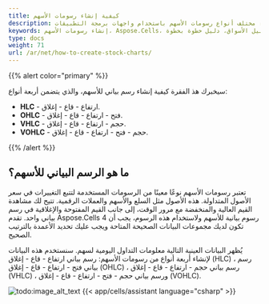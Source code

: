 ```yaml
---
title: كيفية إنشاء رسومات الأسهم
description: تعتبر رسومات الأسهم نوعًا معينًا من الرسومات تُستخدم لتتبع التغييرات في سعر الأصول التجارية. في هذا القسم، سنريك كيفية إنشاء مختلف أنواع رسومات الأسهم باستخدام واجهات برمجة التطبيقات Aspose.Cells. تحديدًا، سنغطي الأنواع التالية من رسومات الأسهم رسم بياني عالي القمة والقاع والإغلاق (HLC) ، رسم بياني فتح عالي قمة وقاع إغلاق (OHLC) ، رسم بياني حجم عالي قمة قاع إغلاق (VHLC) ورسم بياني حجم فتح عالي قمة قاع إغلاق (VOHLC). 
keywords: إنشاء رسومات الأسهم، Aspose.Cells، تصور البيانات السوقية، تحليل الأسواق، دليل خطوة بخطوة.
type: docs
weight: 71
url: /ar/net/how-to-create-stock-charts/
---
```


{{% alert color="primary" %}}

سيخبرك هذ الفقرة كيفية إنشاء رسم بياني للأسهم، والذي يتضمن أربعة أنواع:
- **HLC** - ارتفاع - قاع - إغلاق.
- **OHLC** - فتح - ارتفاع - قاع - إغلاق.
- **VHLC** - حجم - ارتفاع - قاع - إغلاق.
- **VOHLC** - حجم - فتح - ارتفاع - قاع - إغلاق.

{{% /alert %}}

## **ما هو الرسم البياني للأسهم؟**

تعتبر رسومات الأسهم نوعًا معينًا من الرسومات المستخدمة لتتبع التغييرات في سعر الأصول المتداولة. هذه الأصول مثل السلع والأسهم والعملات الرقمية. تتيح لك مشاهدة القيم العالية والمنخفضة مع مرور الوقت، إلى جانب القيم المفتوحة والإغلاقية في رسم بياني واحد. تقدم Aspose.Cells 4 رسوم بيانية للأسهم ولاستخدام هذه الرسوم، يجب أن تكون لديك مجموعات البيانات الصحيحة المتاحة ويجب عليك تحديد الأعمدة بالترتيب الصحيح.

يُظهر البيانات العينية التالية معلومات التداول اليومية لسهم. سنستخدم هذه البيانات لإنشاء أربعة أنواع من رسومات الأسهم: رسم بياني ارتفاع - قاع - إغلاق (HLC) ، رسم بياني فتح - ارتفاع - قاع - إغلاق (OHLC) ، رسم بياني حجم - ارتفاع - قاع - إغلاق (VHLC) ، ورسم بياني حجم - فتح - ارتفاع - قاع - إغلاق (VOHLC). 

![todo:image_alt_text](stock.chart.data.png)
{{< app/cells/assistant language="csharp" >}}
